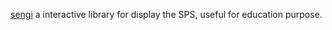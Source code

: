 [sengi](https://github.com/christopherlovell/sengi) a interactive library for display the SPS, useful for education purpose.

